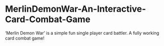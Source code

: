 # MerlinDemonWar-An-Interactive-Card-Combat-Game
 ‘Merlin Demon War’ is a simple fun single player card battler. A fully working card combat game!
